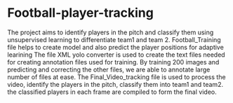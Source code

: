 # Football-player-tracking
The project aims to identify players in the pitch and classify them using unsupervised learning to differentiate team1 and team 2.
Football_Training file helps to create model and also predict the player positions for adaptive learining
The file XML yolo converter is used to create the text files needed for creating annotation files used for training.
By training 200 images and predicting and correcting the other files, we are able to annotate large number of files at ease.
The Final_Video_tracking file is used to process the video, identify the players in the pitch, classify them into team1 and team2.
the classified players in each frame are compiled to form the final video.
